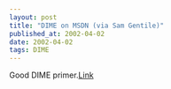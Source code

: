 ```yaml
---
layout: post
title: "DIME on MSDN (via Sam Gentile)"
published_at: 2002-04-02
date: 2002-04-02
tags: DIME
---
```


Good DIME primer.[Link](http://msdn.microsoft.com/library/default.asp?url=/library/en-us/dn_voices_webservice/html/service01152002.asp)  